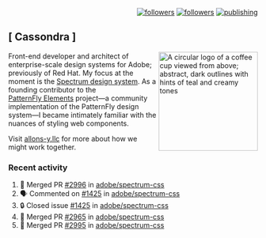 <p align="right"><a rel="me" href="https://front-end.social/@castastrophe">
    <img alt="followers" title="Follow me on Mastodon" src="https://img.shields.io/mastodon/follow/109297102751309835?domain=https%3A%2F%2Ffront-end.social&label=Follow&logo=mastodon&logoColor=white&style=for-the-badge&labelColor=008080&color=006969"/></a>
  <a href="https://codepen.io/castastrophe/">
    <img alt="followers" title="Follow me on CodePen" src="https://img.shields.io/badge/23-1?color=640464&labelColor=7c007c&style=for-the-badge&logo=codepen&label=Follow"/></a>
<a href="https://castastrophe.medium.com/">
    <img alt="publishing" title="View articles on Medium" src="https://img.shields.io/badge/107-1?color=666&labelColor=444&label=subscribe&logo=medium&logoColor=white&style=for-the-badge"/></a>
</p>

## [&nbsp;Cassondra&nbsp;]

<img align="right" src="https://github-production-user-asset-6210df.s3.amazonaws.com/1840295/253016758-ba468774-1cd3-42c2-8f43-947b5eeb5edf.png" height="200" alt="A circular logo of a coffee cup viewed from above; abstract, dark outlines with hints of teal and creamy tones">

Front-end developer and architect of enterprise-scale design systems for Adobe; previously of Red Hat. My focus at the moment is the [Spectrum design system](https://github.com/adobe/spectrum-css). As a founding contributor to the [PatternFly&nbsp;Elements](https://github.com/patternfly/patternfly-elements) project&mdash;a community implementation of the PatternFly design system&mdash;I became intimately familiar with the nuances of styling web components.

Visit [allons-y.llc](http://allons-y.llc/) for more about how we might work together.

### Recent activity

<!--START_SECTION:activity-->
1. 🎉 Merged PR [#2996](https://github.com/adobe/spectrum-css/pull/2996) in [adobe/spectrum-css](https://github.com/adobe/spectrum-css)
2. 🗣 Commented on [#1425](https://github.com/adobe/spectrum-css/issues/1425#issuecomment-2286485414) in [adobe/spectrum-css](https://github.com/adobe/spectrum-css)
3. 🔒 Closed issue [#1425](https://github.com/adobe/spectrum-css/issues/1425) in [adobe/spectrum-css](https://github.com/adobe/spectrum-css)
4. 🎉 Merged PR [#2965](https://github.com/adobe/spectrum-css/pull/2965) in [adobe/spectrum-css](https://github.com/adobe/spectrum-css)
5. 🎉 Merged PR [#2995](https://github.com/adobe/spectrum-css/pull/2995) in [adobe/spectrum-css](https://github.com/adobe/spectrum-css)
<!--END_SECTION:activity-->

